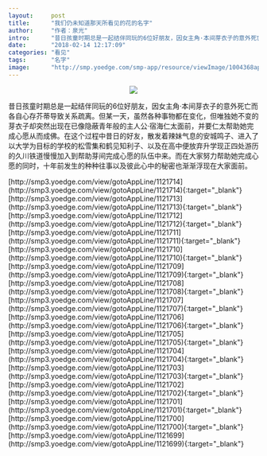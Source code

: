 ```yaml
---
layout:     post
title:      "我们仍未知道那天所看见的花的名字"
author:     "作者：泉光"
intro:      "昔日孩童时期总是一起结伴同玩的6位好朋友，因女主角·本间芽衣子的意外死亡而各自心存芥蒂导致关系疏离。但某一天，虽然各种事物都在变化，但唯独她不变的芽衣子却突然出现在已像隐蔽青年般的主人公·宿海仁太面前，并要仁太帮助她完成心愿从而成佛。在这个过程中昔日的好友，散发着辣妹气息的安城鸣子、进入了以大学为目标的学校的松雪集和鹤见知利子、以及在高中便放弃升学现正四处游历的久川铁道慢慢加入到帮助芽间完成心愿的队伍中来。而在大家努力帮助她完成心愿的同时，十年前发生的种种往事以及彼此心中的秘密也渐渐浮现在大家面前。"
date:       "2018-02-14 12:17:09"
categories: "看见"
tags:       "名字"
image:      "http://smp.yoedge.com/smp-app/resource/viewImage/1004368appline.png"
---
```

<div style="text-align: center">
<p><img src="http://smp.yoedge.com/smp-app/resource/viewImage/1004368appline.png"/></p>
</div>
<p class="post-meta">
<span>昔日孩童时期总是一起结伴同玩的6位好朋友，因女主角·本间芽衣子的意外死亡而各自心存芥蒂导致关系疏离。但某一天，虽然各种事物都在变化，但唯独她不变的芽衣子却突然出现在已像隐蔽青年般的主人公·宿海仁太面前，并要仁太帮助她完成心愿从而成佛。在这个过程中昔日的好友，散发着辣妹气息的安城鸣子、进入了以大学为目标的学校的松雪集和鹤见知利子、以及在高中便放弃升学现正四处游历的久川铁道慢慢加入到帮助芽间完成心愿的队伍中来。而在大家努力帮助她完成心愿的同时，十年前发生的种种往事以及彼此心中的秘密也渐渐浮现在大家面前。</span>
</p>
[http://smp3.yoedge.com/view/gotoAppLine/1121714](http://smp3.yoedge.com/view/gotoAppLine/1121714){:target="_blank"}
[http://smp3.yoedge.com/view/gotoAppLine/1121713](http://smp3.yoedge.com/view/gotoAppLine/1121713){:target="_blank"}
[http://smp3.yoedge.com/view/gotoAppLine/1121712](http://smp3.yoedge.com/view/gotoAppLine/1121712){:target="_blank"}
[http://smp3.yoedge.com/view/gotoAppLine/1121711](http://smp3.yoedge.com/view/gotoAppLine/1121711){:target="_blank"}
[http://smp3.yoedge.com/view/gotoAppLine/1121710](http://smp3.yoedge.com/view/gotoAppLine/1121710){:target="_blank"}
[http://smp3.yoedge.com/view/gotoAppLine/1121709](http://smp3.yoedge.com/view/gotoAppLine/1121709){:target="_blank"}
[http://smp3.yoedge.com/view/gotoAppLine/1121708](http://smp3.yoedge.com/view/gotoAppLine/1121708){:target="_blank"}
[http://smp3.yoedge.com/view/gotoAppLine/1121707](http://smp3.yoedge.com/view/gotoAppLine/1121707){:target="_blank"}
[http://smp3.yoedge.com/view/gotoAppLine/1121706](http://smp3.yoedge.com/view/gotoAppLine/1121706){:target="_blank"}
[http://smp3.yoedge.com/view/gotoAppLine/1121705](http://smp3.yoedge.com/view/gotoAppLine/1121705){:target="_blank"}
[http://smp3.yoedge.com/view/gotoAppLine/1121704](http://smp3.yoedge.com/view/gotoAppLine/1121704){:target="_blank"}
[http://smp3.yoedge.com/view/gotoAppLine/1121703](http://smp3.yoedge.com/view/gotoAppLine/1121703){:target="_blank"}
[http://smp3.yoedge.com/view/gotoAppLine/1121702](http://smp3.yoedge.com/view/gotoAppLine/1121702){:target="_blank"}
[http://smp3.yoedge.com/view/gotoAppLine/1121701](http://smp3.yoedge.com/view/gotoAppLine/1121701){:target="_blank"}
[http://smp3.yoedge.com/view/gotoAppLine/1121700](http://smp3.yoedge.com/view/gotoAppLine/1121700){:target="_blank"}
[http://smp3.yoedge.com/view/gotoAppLine/1121699](http://smp3.yoedge.com/view/gotoAppLine/1121699){:target="_blank"}


